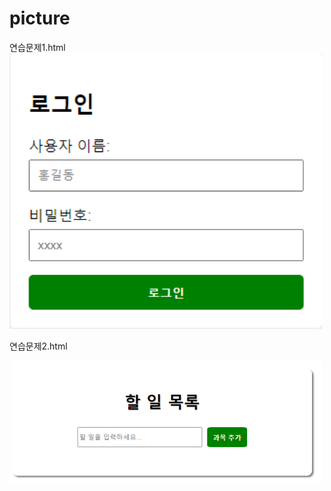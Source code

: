 # picture

<!--![Main Image](img1.PNG)-->
연습문제1.html
<img src="img1.PNG" alt="Main Image" width="500" />

연습문제2.html
<!--![Main Image](img2.PNG)-->
<img src="img2.PNG" alt="Main Image" width="500" />
